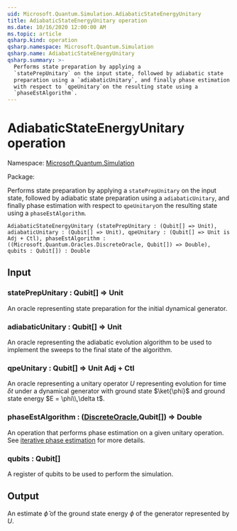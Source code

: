```yaml
---
uid: Microsoft.Quantum.Simulation.AdiabaticStateEnergyUnitary
title: AdiabaticStateEnergyUnitary operation
ms.date: 10/16/2020 12:00:00 AM
ms.topic: article
qsharp.kind: operation
qsharp.namespace: Microsoft.Quantum.Simulation
qsharp.name: AdiabaticStateEnergyUnitary
qsharp.summary: >-
  Performs state preparation by applying a
  `statePrepUnitary` on the input state, followed by adiabatic state
  preparation using a `adiabaticUnitary`, and finally phase estimation
  with respect to `qpeUnitary`on the resulting state using a
  `phaseEstAlgorithm`.
---
```


# AdiabaticStateEnergyUnitary operation

Namespace: [Microsoft.Quantum.Simulation](xref:Microsoft.Quantum.Simulation)

Package: [](https://nuget.org/packages/)


Performs state preparation by applying a`statePrepUnitary` on the input state, followed by adiabatic statepreparation using a `adiabaticUnitary`, and finally phase estimationwith respect to `qpeUnitary`on the resulting state using a`phaseEstAlgorithm`.

```Q#
AdiabaticStateEnergyUnitary (statePrepUnitary : (Qubit[] => Unit), adiabaticUnitary : (Qubit[] => Unit), qpeUnitary : (Qubit[] => Unit is Adj + Ctl), phaseEstAlgorithm : ((Microsoft.Quantum.Oracles.DiscreteOracle, Qubit[]) => Double), qubits : Qubit[]) : Double
```


## Input

### statePrepUnitary : Qubit[] => Unit 

An oracle representing state preparation for the initial dynamicalgenerator.


### adiabaticUnitary : Qubit[] => Unit 

An oracle representing the adiabatic evolution algorithm to be usedto implement the sweeps to the final state of the algorithm.


### qpeUnitary : Qubit[] => Unit Adj + Ctl

An oracle representing a unitary operator $U$ representing evolutionfor time $\delta t$ under a dynamical generator with ground state$\ket{\phi}$ and ground state energy $E = \phi\\,\delta t$.


### phaseEstAlgorithm : ([DiscreteOracle](xref:Microsoft.Quantum.Oracles.DiscreteOracle),Qubit[]) => Double 

An operation that performs phase estimation on a given unitary operation.See [iterative phase estimation](/quantum/libraries/characterization#iterative-phase-estimation)for more details.


### qubits : Qubit[]

A register of qubits to be used to perform the simulation.



## Output

An estimate $\hat{\phi}$ of the ground state energy $\phi$of the generator represented by $U$.